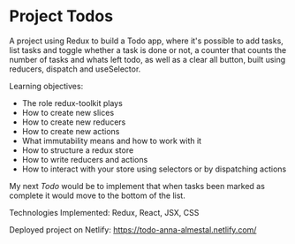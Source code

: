 # Project Todos

A project using Redux to build a Todo app, where it's possible to add tasks, list tasks and toggle whether a task is done or not, a counter that counts the number of tasks and whats left todo, as well as a clear all button, built using reducers, dispatch and useSelector.


Learning objectives:
* The role redux-toolkit plays
* How to create new slices
* How to create new reducers
* How to create new actions
* What immutability means and how to work with it
* How to structure a redux store
* How to write reducers and actions
* How to interact with your store using selectors or by dispatching actions


 My next *Todo* would be to implement that when tasks been marked as complete it would move to the bottom of the list.


Technologies Implemented: Redux, React, JSX, CSS

Deployed project on Netlify: https://todo-anna-almestal.netlify.com/




